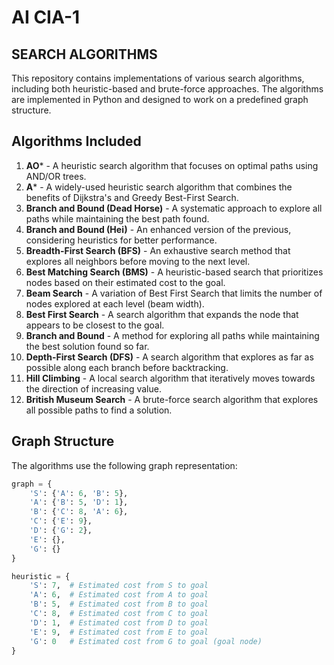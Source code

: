 # AI CIA-1
## SEARCH ALGORITHMS

This repository contains implementations of various search algorithms, including both heuristic-based and brute-force approaches. The algorithms are implemented in Python and designed to work on a predefined graph structure.

## Algorithms Included

1. **AO*** - A heuristic search algorithm that focuses on optimal paths using AND/OR trees.
2. **A*** - A widely-used heuristic search algorithm that combines the benefits of Dijkstra's and Greedy Best-First Search.
3. **Branch and Bound (Dead Horse)** - A systematic approach to explore all paths while maintaining the best path found.
4. **Branch and Bound (Hei)** - An enhanced version of the previous, considering heuristics for better performance.
5. **Breadth-First Search (BFS)** - An exhaustive search method that explores all neighbors before moving to the next level.
6. **Best Matching Search (BMS)** - A heuristic-based search that prioritizes nodes based on their estimated cost to the goal.
7. **Beam Search** - A variation of Best First Search that limits the number of nodes explored at each level (beam width).
8. **Best First Search** - A search algorithm that expands the node that appears to be closest to the goal.
9. **Branch and Bound** - A method for exploring all paths while maintaining the best solution found so far.
10. **Depth-First Search (DFS)** - A search algorithm that explores as far as possible along each branch before backtracking.
11. **Hill Climbing** - A local search algorithm that iteratively moves towards the direction of increasing value.
12. **British Museum Search** - A brute-force search algorithm that explores all possible paths to find a solution.

## Graph Structure

The algorithms use the following graph representation:

```python
graph = {
    'S': {'A': 6, 'B': 5},  
    'A': {'B': 5, 'D': 1},  
    'B': {'C': 8, 'A': 6},
    'C': {'E': 9},
    'D': {'G': 2},  
    'E': {},  
    'G': {}   
}

heuristic = {
    'S': 7,  # Estimated cost from S to goal
    'A': 6,  # Estimated cost from A to goal
    'B': 5,  # Estimated cost from B to goal
    'C': 8,  # Estimated cost from C to goal
    'D': 1,  # Estimated cost from D to goal
    'E': 9,  # Estimated cost from E to goal
    'G': 0   # Estimated cost from G to goal (goal node)
}
